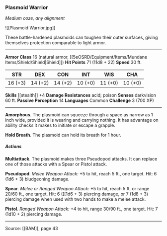 ### Plasmoid Warrior
_Medium ooze, any alignment_

![[Plasmoid Warrior.jpg]]

These battle-hardened plasmoids can toughen their outer surfaces, giving themselves protection comparable to light armor.




---

**Armor Class** 16 (natural armor, [[5eOSRD/Equipment/Items/Mundane Items/Shield/Shield|Shield]])
**Hit Points** 71 (11d8 + 22)
**Speed** 30 ft.

| STR     | DEX     | CON     | INT     | WIS     | CHA     |
|---------|---------|---------|---------|---------|---------|
| 16 (+3) | 14 (+2) | 14 (+2) | 10 (+0) | 11 (+0) | 10 (+0) |

**Skills** [[stealth]] +4
**Damage Resistances** acid; poison
**Senses** darkvision 60 ft.
**Passive Perception** 14
**Languages** Common
**Challenge** 3 (700 XP)

---

**Amorphous**. The plasmoid can squeeze through a space as narrow as 1 inch wide, provided it is wearing and carrying nothing. It has advantage on ability checks it makes to initiate or escape a grapple.

**Hold Breath**. The plasmoid can hold its breath for 1 hour.

##### Actions
**Multiattack**. The plasmoid makes three Pseudopod attacks. It can replace one of those attacks with a Spear or Pistol attack.

**Pseudopod**. _Melee Weapon Attack:_ +5 to hit, reach 5 ft., one target. Hit: 6 (1d6 + 3) bludgeoning damage.

**Spear**. _Melee or Ranged Weapon Attack:_ +5 to hit, reach 5 ft. or range 20/60 ft., one target. Hit: 6 ([[1d6 + 3) piercing damage, or 7 (1d8 + 3) piercing damage when used with two hands to make a melee attack.

**Pistol**. _Ranged Weapon Attack:_ +4 to hit, range 30/90 ft., one target. Hit: 7 (1d10 + 2) piercing damage.


---

Source: [[BAM]], page 43